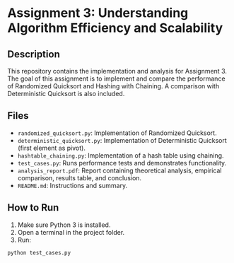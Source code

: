 # Assignment 3: Understanding Algorithm Efficiency and Scalability

## Description

This repository contains the implementation and analysis for Assignment 3. The goal of this assignment is to implement and compare the performance of Randomized Quicksort and Hashing with Chaining. A comparison with Deterministic Quicksort is also included.

## Files

- `randomized_quicksort.py`: Implementation of Randomized Quicksort.
- `deterministic_quicksort.py`: Implementation of Deterministic Quicksort (first element as pivot).
- `hashtable_chaining.py`: Implementation of a hash table using chaining.
- `test_cases.py`: Runs performance tests and demonstrates functionality.
- `analysis_report.pdf`: Report containing theoretical analysis, empirical comparison, results table, and conclusion.
- `README.md`: Instructions and summary.

## How to Run

1. Make sure Python 3 is installed.
2. Open a terminal in the project folder.
3. Run:

```bash
python test_cases.py

